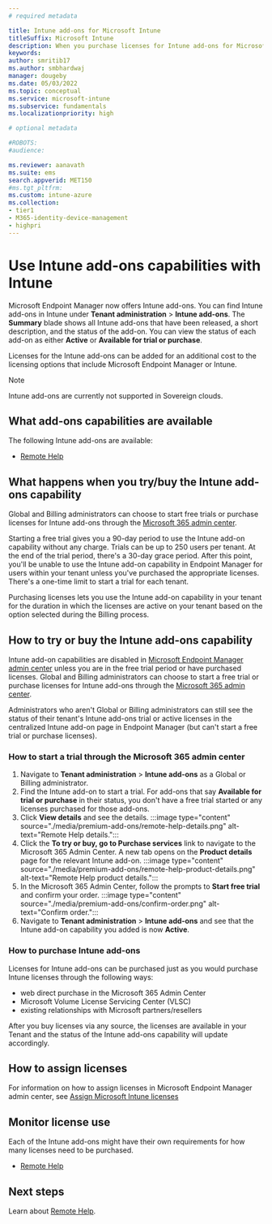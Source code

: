 ```yaml
---
# required metadata

title: Intune add-ons for Microsoft Intune
titleSuffix: Microsoft Intune
description: When you purchase licenses for Intune add-ons for Microsoft Intune, you expand the capabilities for device management with Microsoft Endpoint Manager.  
keywords:
author: smritib17 
ms.author: smbhardwaj
manager: dougeby
ms.date: 05/03/2022
ms.topic: conceptual
ms.service: microsoft-intune
ms.subservice: fundamentals
ms.localizationpriority: high

# optional metadata

#ROBOTS:
#audience:

ms.reviewer: aanavath
ms.suite: ems
search.appverid: MET150
#ms.tgt_pltfrm:
ms.custom: intune-azure
ms.collection:
- tier1
- M365-identity-device-management 
- highpri
---
```


# Use Intune add-ons capabilities with Intune

Microsoft Endpoint Manager now offers Intune add-ons. You can find Intune add-ons in Intune under **Tenant administration** > **Intune add-ons**. The **Summary** blade shows all Intune add-ons that have been released, a short description, and the status of the add-on. You can view the status of each add-on as either **Active** or **Available for trial or purchase**. 

Licenses for the Intune add-ons can be added for an additional cost to the licensing options that include Microsoft Endpoint Manager or Intune.

> [!NOTE]
> Intune add-ons are currently not supported in Sovereign clouds.

## What add-ons capabilities are available 

The following Intune add-ons are available: 

- [Remote Help](..\remote-actions\remote-help.md)

## What happens when you try/buy the Intune add-ons capability 

Global and Billing administrators can choose to start free trials or purchase licenses for Intune add-ons through the [Microsoft 365 admin center](https://admin.microsoft.com).  
 
Starting a free trial gives you a 90-day period to use the Intune add-on capability without any charge. Trials can be up to 250 users per tenant. At the end of the trial period, there's a 30-day grace period. After this point, you'll be unable to use the Intune add-on capability in Endpoint Manager for users within your tenant unless you've purchased the appropriate licenses. There's a one-time limit to start a trial for each tenant.  
 
Purchasing licenses lets you use the Intune add-on capability in your tenant for the duration in which the licenses are active on your tenant based on the option selected during the Billing process. 

## How to try or buy the Intune add-ons capability 

Intune add-on capabilities are disabled in [Microsoft Endpoint Manager admin center](https://go.microsoft.com/fwlink/?linkid=2109431) unless you are in the free trial period or have purchased licenses. Global and Billing administrators can choose to start a free trial or purchase licenses for Intune add-ons through the [Microsoft 365 admin center](https://admin.microsoft.com). 

Administrators who aren't Global or Billing administrators can still see the status of their tenant's Intune add-ons trial or active licenses in the centralized Intune add-on page in Endpoint Manager (but can't start a free trial or purchase licenses).  

### How to start a trial through the Microsoft 365 admin center 

1. Navigate to **Tenant administration** > **Intune add-ons** as a Global or Billing administrator.
2. Find the Intune add-on to start a trial. For add-ons that say **Available for trial or purchase** in their status, you don't have a free trial started or any licenses purchased for those add-ons.
3. Click **View details** and see the details. :::image type="content" source="./media/premium-add-ons/remote-help-details.png" alt-text="Remote Help details.":::
4. Click the **To try or buy, go to Purchase services** link to navigate to the Microsoft 365 Admin Center. A new tab opens on the **Product details** page for the relevant Intune add-on. :::image type="content" source="./media/premium-add-ons/remote-help-product-details.png" alt-text="Remote Help product details."::: 
5. In the Microsoft 365 Admin Center, follow the prompts to **Start free trial** and confirm your order. :::image type="content" source="./media/premium-add-ons/confirm-order.png" alt-text="Confirm order."::: 
6. Navigate to **Tenant administration** > **Intune add-ons** and see that the Intune add-on capability you added is now **Active**.

### How to purchase Intune add-ons

Licenses for Intune add-ons can be purchased just as you would purchase Intune licenses through the following ways:
   
- web direct purchase in the Microsoft 365 Admin Center
- Microsoft Volume License Servicing Center (VLSC) 
- existing relationships with Microsoft partners/resellers
 
After you buy licenses via any source, the licenses are available in your Tenant and the status of the Intune add-ons capability will update accordingly. 

## How to assign licenses 

For information on how to assign licenses in Microsoft Endpoint Manager admin center, see [Assign Microsoft Intune licenses](licenses-assign.md)

## Monitor license use 

Each of the Intune add-ons might have their own requirements for how many licenses need to be purchased.

- [Remote Help](..\remote-actions\remote-help.md)

## Next steps

Learn about [Remote Help](..\remote-actions\remote-help.md). 

